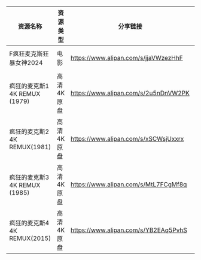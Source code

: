 | 资源名称                    | 资源类型   | 分享链接                                 | 发布时间                |
| ----------------------- | ------ | ------------------------------------ | ------------------- |
| F疯狂麦克斯狂暴女神2024          | 电影     | https://www.alipan.com/s/jjaVWzezHhF | 2024-06-24 12:22:28 |
| 疯狂的麦克斯1 4K REMUX (1979) | 高清4K原盘 | https://www.alipan.com/s/2u5nDnVW2PK | 2024-06-24 12:26:07 |
| 疯狂的麦克斯2 4K REMUX(1981)  | 高清4K原盘 | https://www.alipan.com/s/xSCWsjUxxrx | 2024-06-24 12:26:09 |
| 疯狂的麦克斯3 4K REMUX (1985) | 高清4K原盘 | https://www.alipan.com/s/MtL7FCgMf8q | 2024-06-24 12:26:10 |
| 疯狂的麦克斯4  4K REMUX(2015) | 高清4K原盘 | https://www.alipan.com/s/YB2EAq5PvhS | 2024-06-24 12:26:12 |
